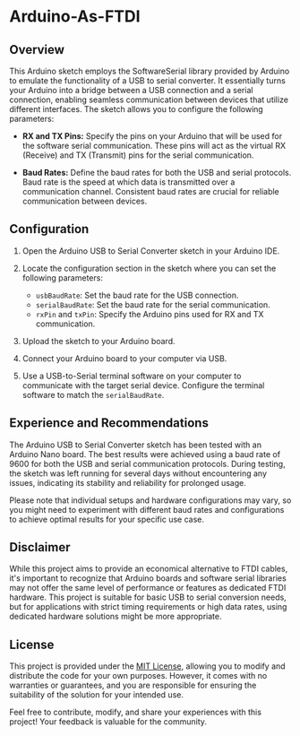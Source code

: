 # Arduino-As-FTDI

## Overview

This Arduino sketch employs the SoftwareSerial library provided by Arduino to emulate the functionality of a USB to serial converter. It essentially turns your Arduino into a bridge between a USB connection and a serial connection, enabling seamless communication between devices that utilize different interfaces. The sketch allows you to configure the following parameters:

- **RX and TX Pins:** Specify the pins on your Arduino that will be used for the software serial communication. These pins will act as the virtual RX (Receive) and TX (Transmit) pins for the serial communication.

- **Baud Rates:** Define the baud rates for both the USB and serial protocols. Baud rate is the speed at which data is transmitted over a communication channel. Consistent baud rates are crucial for reliable communication between devices.

## Configuration

1. Open the Arduino USB to Serial Converter sketch in your Arduino IDE.

2. Locate the configuration section in the sketch where you can set the following parameters:
   - `usbBaudRate`: Set the baud rate for the USB connection.
   - `serialBaudRate`: Set the baud rate for the serial communication.
   - `rxPin` and `txPin`: Specify the Arduino pins used for RX and TX communication.

3. Upload the sketch to your Arduino board.

4. Connect your Arduino board to your computer via USB.

5. Use a USB-to-Serial terminal software on your computer to communicate with the target serial device. Configure the terminal software to match the `serialBaudRate`.

## Experience and Recommendations

The Arduino USB to Serial Converter sketch has been tested with an Arduino Nano board. The best results were achieved using a baud rate of 9600 for both the USB and serial communication protocols. During testing, the sketch was left running for several days without encountering any issues, indicating its stability and reliability for prolonged usage.

Please note that individual setups and hardware configurations may vary, so you might need to experiment with different baud rates and configurations to achieve optimal results for your specific use case.

## Disclaimer

While this project aims to provide an economical alternative to FTDI cables, it's important to recognize that Arduino boards and software serial libraries may not offer the same level of performance or features as dedicated FTDI hardware. This project is suitable for basic USB to serial conversion needs, but for applications with strict timing requirements or high data rates, using dedicated hardware solutions might be more appropriate.

## License

This project is provided under the [MIT License](LICENSE), allowing you to modify and distribute the code for your own purposes. However, it comes with no warranties or guarantees, and you are responsible for ensuring the suitability of the solution for your intended use.

Feel free to contribute, modify, and share your experiences with this project! Your feedback is valuable for the community.
